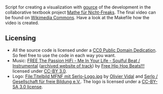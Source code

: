 Script for creating a visualization with [gource](http://gource.io/) of the development in the collaborative textbook project [Mathe für Nicht-Freaks](https://de.wikibooks.org/wiki/Mathe_f%C3%BCr_Nicht-Freaks). The final video can be found on [Wikimedia Commons](https://commons.wikimedia.org/wiki/File:Development_of_%22Mathe_f%C3%BCr_Nicht-Freaks%22_from_Sep_2009_to_June_2016.webm). Have a look at the Makefile how the video is created.

## Licensing

* All the source code is licensed under a [CC0 Public Domain Dedication](http://creativecommons.org/publicdomain/zero/1.0/). So feel free to use the code in each way you want.
* Music: [FREE The Passion HiFi - Me In Your Life - Soulful Beat / Instrumental](https://soundcloud.com/freehiphopbeatsforyou/free-the-passion-hifi-me-in-your-life-soulful-beat-instrumental) ([archived website of track](https://web.archive.org/web/20160628162519/https://soundcloud.com/freehiphopbeatsforyou/free-the-passion-hifi-me-in-your-life-soulful-beat-instrumental)) by [Free Hip Hop Beats!!!](https://soundcloud.com/freehiphopbeatsforyou) licensed under [CC-BY 3.0](http://creativecommons.org/licenses/by/3.0/).
* Logo: [File:Titelbild MFNF mit Serlo-Logo.jpg](https://commons.wikimedia.org/wiki/File:Titelbild_MFNF_mit_Serlo-Logo.jpg) by [Olivier Vidal](https://commons.wikimedia.org/wiki/User:Olivier_Vidal) and [Serlo / Gesellschaft für freie Bildung e.V.](http://serlo.org). The logo is licensed under a [CC-BY-SA 3.0 license](https://creativecommons.org/licenses/by-sa/3.0/deed.en).
